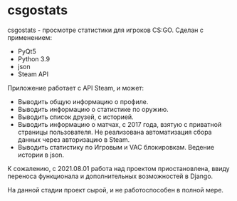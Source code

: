 # csgostats
csgostats - просмотре статистики для игроков CS:GO. Сделан с применением:
- PyQt5
- Python 3.9
- json
- Steam API

Приложение работает с API Steam, и может:
- Выводить общую информацию о профиле.
- Выводить информацию о статистике по оружию.
- Выводить список друзей, с историей.
- Выводить информацию о матчах, с 2017 года, взятую с приватной страницы пользователя. Не реализована автоматизация сбора данных через авторизацию в Steam.
- Выводить статистику по Игровым и VAC блокировкам. Ведение истории в json.

К сожалению, c 2021.08.01 работа над проектом приостановлена, ввиду переноса функционала и дополнительных возможностей в Django.

На данной стадии проект сырой, и не работоспособен в полной мере.
